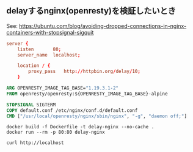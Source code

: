 ## delayするnginx(openresty)を検証したいとき

See:
https://ubuntu.com/blog/avoiding-dropped-connections-in-nginx-containers-with-stopsignal-sigquit

```default.conf
server {
    listen       80;
    server_name  localhost;

    location / {
        proxy_pass   http://httpbin.org/delay/10;
    }
```


```Dockerfile
ARG OPENRESTY_IMAGE_TAG_BASE="1.19.3.1-2"
FROM openresty/openresty:${OPENRESTY_IMAGE_TAG_BASE}-alpine

STOPSIGNAL SIGTERM
COPY default.conf /etc/nginx/conf.d/default.conf
CMD ["/usr/local/openresty/nginx/sbin/nginx", "-g", "daemon off;"]
```

```
docker build -f Dockerfile -t delay-nginx --no-cache .
docker run --rm -p 80:80 delay-nginx

curl http://localhost
```
